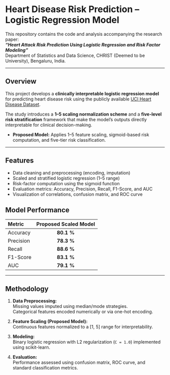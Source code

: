# Heart Disease Risk Prediction – Logistic Regression Model

This repository contains the code and analysis accompanying the research paper:  
**_“Heart Attack Risk Prediction Using Logistic Regression and Risk Factor Modeling”_**  
Department of Statistics and Data Science, CHRIST (Deemed to be University), Bengaluru, India.

---

## Overview

This project develops a **clinically interpretable logistic regression model** for predicting heart disease risk using the publicly available [UCI Heart Disease Dataset](https://archive.ics.uci.edu/ml/datasets/Heart+Disease).

The study introduces a **1–5 scaling normalization scheme** and a **five-level risk stratification** framework that make the model’s outputs directly interpretable for clinical decision-making.
- **Proposed Model:** Applies 1–5 feature scaling, sigmoid-based risk computation, and five-tier risk classification.

---

## Features

- Data cleaning and preprocessing (encoding, imputation)
- Scaled and stratified logistic regression (1–5 range)
- Risk-factor computation using the sigmoid function
- Evaluation metrics: Accuracy, Precision, Recall, F1-Score, and AUC
- Visualization of correlations, confusion matrix, and ROC curve

## Model Performance

| Metric | Proposed Scaled Model |
|:--|:--:|
| Accuracy | **80.1 %** |
| Precision | **78.3 %** |
| Recall | **88.6 %** |
| F1-Score | **83.1 %** |
| AUC | **79.1 %** |

---

## Methodology

1. **Data Preprocessing:**  
   Missing values imputed using median/mode strategies.  
   Categorical features encoded numerically or via one-hot encoding.

2. **Feature Scaling (Proposed Model):**  
   Continuous features normalized to a [1, 5] range for interpretability.

3. **Modeling:**  
   Binary logistic regression with L2 regularization (`C = 1.0`) implemented using scikit-learn.

4. **Evaluation:**  
   Performance assessed using confusion matrix, ROC curve, and standard classification metrics.


